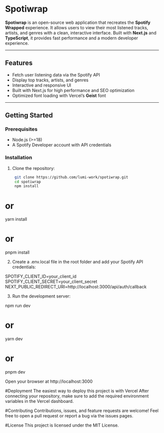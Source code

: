 # Spotiwrap

**Spotiwrap** is an open-source web application that recreates the **Spotify Wrapped** experience. It allows users to view their most listened tracks, artists, and genres with a clean, interactive interface. Built with **Next.js** and **TypeScript**, it provides fast performance and a modern developer experience.

---

## Features

- Fetch user listening data via the Spotify API
- Display top tracks, artists, and genres
- Interactive and responsive UI
- Built with Next.js for high performance and SEO optimization
- Optimized font loading with Vercel’s **Geist** font

---

## Getting Started

### Prerequisites
- Node.js (>=18)
- A Spotify Developer account with API credentials

### Installation

1. Clone the repository:
   ```bash
    git clone https://github.com/lumi-work/spotiwrap.git
    cd spotiwrap
    npm install
# or
yarn install
# or
pnpm install

2. Create a .env.local file in the root folder and add your Spotify API credentials:

SPOTIFY_CLIENT_ID=your_client_id
SPOTIFY_CLIENT_SECRET=your_client_secret
NEXT_PUBLIC_REDIRECT_URI=http://localhost:3000/api/auth/callback

3. Run the development server:

npm run dev
# or
yarn dev
# or
pnpm dev

Open your browser at http://localhost:3000

#Deployment
The easiest way to deploy this project is with Vercel
After connecting your repository, make sure to add the required environment variables in the Vercel dashboard.

#Contributing
Contributions, issues, and feature requests are welcome!
Feel free to open a pull request or report a bug via the issues pages.

#License
This project is licensed under the MIT License.
